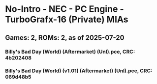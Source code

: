 # No-Intro - NEC - PC Engine - TurboGrafx-16 (Private) MIAs
## Games: 2, ROMs: 2, as of 2025-07-20

### Billy's Bad Day (World) (Aftermarket) (Unl).pce, CRC: 4b202408
### Billy's Bad Day (World) (v1.01) (Aftermarket) (Unl).pce, CRC: 069d48b5
